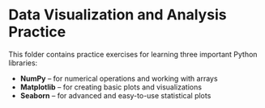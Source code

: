# Data Visualization and Analysis Practice

This folder contains practice exercises for learning three important Python libraries:

- **NumPy** – for numerical operations and working with arrays  
- **Matplotlib** – for creating basic plots and visualizations  
- **Seaborn** – for advanced and easy-to-use statistical plots
